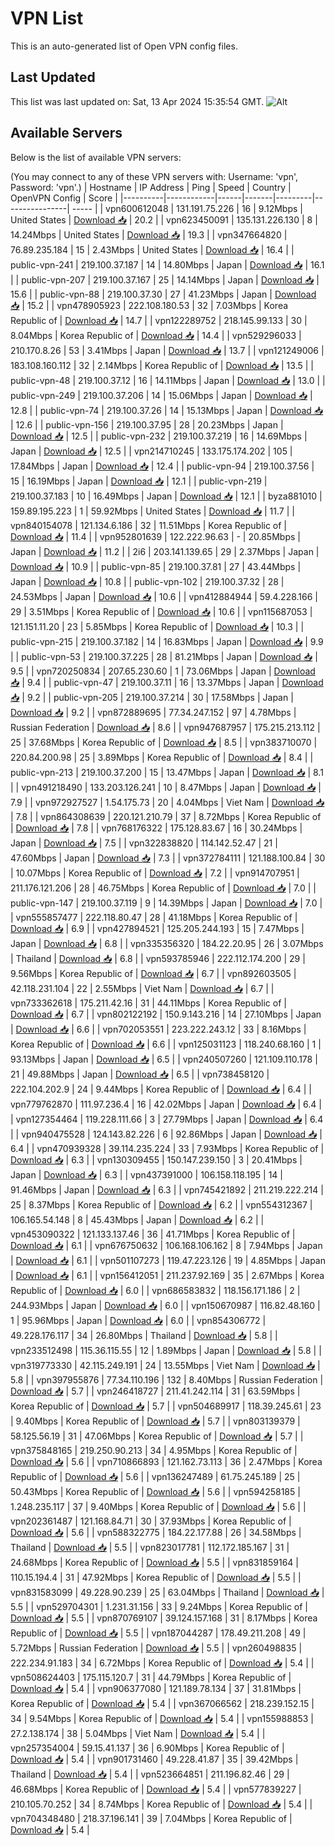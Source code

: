 # VPN List

This is an auto-generated list of Open VPN config files.

## Last Updated

This list was last updated on: Sat, 13 Apr 2024 15:35:54 GMT.
![Alt](https://repobeats.axiom.co/api/embed/186b98318ef1479477931607c1ad7d823f12451f.svg "Repobeats analytics image")

## Available Servers

Below is the list of available VPN servers:

(You may connect to any of these VPN servers with: Username: 'vpn', Password: 'vpn'.)
| Hostname | IP Address | Ping | Speed | Country | OpenVPN Config | Score |
|----------|------------|------|-------|---------|----------------| ----- |
| vpn600612048 | 131.191.75.226 | 16 | 9.12Mbps | United States | [Download 📥](./configs/server_0_US.ovpn) | 20.2 |
| vpn623450091 | 135.131.226.130 | 8 | 14.24Mbps | United States | [Download 📥](./configs/server_1_US.ovpn) | 19.3 |
| vpn347664820 | 76.89.235.184 | 15 | 2.43Mbps | United States | [Download 📥](./configs/server_2_US.ovpn) | 16.4 |
| public-vpn-241 | 219.100.37.187 | 14 | 14.80Mbps | Japan | [Download 📥](./configs/server_3_JP.ovpn) | 16.1 |
| public-vpn-207 | 219.100.37.167 | 25 | 14.14Mbps | Japan | [Download 📥](./configs/server_4_JP.ovpn) | 15.6 |
| public-vpn-88 | 219.100.37.30 | 27 | 41.23Mbps | Japan | [Download 📥](./configs/server_5_JP.ovpn) | 15.2 |
| vpn478905923 | 222.108.180.53 | 32 | 7.03Mbps | Korea Republic of | [Download 📥](./configs/server_6_KR.ovpn) | 14.7 |
| vpn122289752 | 218.145.99.133 | 30 | 8.04Mbps | Korea Republic of | [Download 📥](./configs/server_7_KR.ovpn) | 14.4 |
| vpn529296033 | 210.170.8.26 | 53 | 3.41Mbps | Japan | [Download 📥](./configs/server_8_JP.ovpn) | 13.7 |
| vpn121249006 | 183.108.160.112 | 32 | 2.14Mbps | Korea Republic of | [Download 📥](./configs/server_9_KR.ovpn) | 13.5 |
| public-vpn-48 | 219.100.37.12 | 16 | 14.11Mbps | Japan | [Download 📥](./configs/server_10_JP.ovpn) | 13.0 |
| public-vpn-249 | 219.100.37.206 | 14 | 15.06Mbps | Japan | [Download 📥](./configs/server_11_JP.ovpn) | 12.8 |
| public-vpn-74 | 219.100.37.26 | 14 | 15.13Mbps | Japan | [Download 📥](./configs/server_12_JP.ovpn) | 12.6 |
| public-vpn-156 | 219.100.37.95 | 28 | 20.23Mbps | Japan | [Download 📥](./configs/server_13_JP.ovpn) | 12.5 |
| public-vpn-232 | 219.100.37.219 | 16 | 14.69Mbps | Japan | [Download 📥](./configs/server_14_JP.ovpn) | 12.5 |
| vpn214710245 | 133.175.174.202 | 105 | 17.84Mbps | Japan | [Download 📥](./configs/server_15_JP.ovpn) | 12.4 |
| public-vpn-94 | 219.100.37.56 | 15 | 16.19Mbps | Japan | [Download 📥](./configs/server_16_JP.ovpn) | 12.1 |
| public-vpn-219 | 219.100.37.183 | 10 | 16.49Mbps | Japan | [Download 📥](./configs/server_17_JP.ovpn) | 12.1 |
| byza881010 | 159.89.195.223 | 1 | 59.92Mbps | United States | [Download 📥](./configs/server_18_US.ovpn) | 11.7 |
| vpn840154078 | 121.134.6.186 | 32 | 11.51Mbps | Korea Republic of | [Download 📥](./configs/server_19_KR.ovpn) | 11.4 |
| vpn952801639 | 122.222.96.63 | - | 20.85Mbps | Japan | [Download 📥](./configs/server_20_JP.ovpn) | 11.2 |
| 2i6 | 203.141.139.65 | 29 | 2.37Mbps | Japan | [Download 📥](./configs/server_21_JP.ovpn) | 10.9 |
| public-vpn-85 | 219.100.37.81 | 27 | 43.44Mbps | Japan | [Download 📥](./configs/server_22_JP.ovpn) | 10.8 |
| public-vpn-102 | 219.100.37.32 | 28 | 24.53Mbps | Japan | [Download 📥](./configs/server_23_JP.ovpn) | 10.6 |
| vpn412884944 | 59.4.228.166 | 29 | 3.51Mbps | Korea Republic of | [Download 📥](./configs/server_24_KR.ovpn) | 10.6 |
| vpn115687053 | 121.151.11.20 | 23 | 5.85Mbps | Korea Republic of | [Download 📥](./configs/server_25_KR.ovpn) | 10.3 |
| public-vpn-215 | 219.100.37.182 | 14 | 16.83Mbps | Japan | [Download 📥](./configs/server_26_JP.ovpn) | 9.9 |
| public-vpn-53 | 219.100.37.225 | 28 | 81.21Mbps | Japan | [Download 📥](./configs/server_27_JP.ovpn) | 9.5 |
| vpn720250834 | 207.65.230.60 | 1 | 73.06Mbps | Japan | [Download 📥](./configs/server_28_JP.ovpn) | 9.4 |
| public-vpn-47 | 219.100.37.11 | 16 | 13.37Mbps | Japan | [Download 📥](./configs/server_29_JP.ovpn) | 9.2 |
| public-vpn-205 | 219.100.37.214 | 30 | 17.58Mbps | Japan | [Download 📥](./configs/server_30_JP.ovpn) | 9.2 |
| vpn872889695 | 77.34.247.152 | 97 | 4.78Mbps | Russian Federation | [Download 📥](./configs/server_31_RU.ovpn) | 8.6 |
| vpn947687957 | 175.215.213.112 | 25 | 37.68Mbps | Korea Republic of | [Download 📥](./configs/server_32_KR.ovpn) | 8.5 |
| vpn383710070 | 220.84.200.98 | 25 | 3.89Mbps | Korea Republic of | [Download 📥](./configs/server_33_KR.ovpn) | 8.4 |
| public-vpn-213 | 219.100.37.200 | 15 | 13.47Mbps | Japan | [Download 📥](./configs/server_34_JP.ovpn) | 8.1 |
| vpn491218490 | 133.203.126.241 | 10 | 8.47Mbps | Japan | [Download 📥](./configs/server_35_JP.ovpn) | 7.9 |
| vpn972927527 | 1.54.175.73 | 20 | 4.04Mbps | Viet Nam | [Download 📥](./configs/server_36_VN.ovpn) | 7.8 |
| vpn864308639 | 220.121.210.79 | 37 | 8.72Mbps | Korea Republic of | [Download 📥](./configs/server_37_KR.ovpn) | 7.8 |
| vpn768176322 | 175.128.83.67 | 16 | 30.24Mbps | Japan | [Download 📥](./configs/server_38_JP.ovpn) | 7.5 |
| vpn322838820 | 114.142.52.47 | 21 | 47.60Mbps | Japan | [Download 📥](./configs/server_39_JP.ovpn) | 7.3 |
| vpn372784111 | 121.188.100.84 | 30 | 10.07Mbps | Korea Republic of | [Download 📥](./configs/server_40_KR.ovpn) | 7.2 |
| vpn914707951 | 211.176.121.206 | 28 | 46.75Mbps | Korea Republic of | [Download 📥](./configs/server_41_KR.ovpn) | 7.0 |
| public-vpn-147 | 219.100.37.119 | 9 | 14.39Mbps | Japan | [Download 📥](./configs/server_42_JP.ovpn) | 7.0 |
| vpn555857477 | 222.118.80.47 | 28 | 41.18Mbps | Korea Republic of | [Download 📥](./configs/server_43_KR.ovpn) | 6.9 |
| vpn427894521 | 125.205.244.193 | 15 | 7.47Mbps | Japan | [Download 📥](./configs/server_44_JP.ovpn) | 6.8 |
| vpn335356320 | 184.22.20.95 | 26 | 3.07Mbps | Thailand | [Download 📥](./configs/server_45_TH.ovpn) | 6.8 |
| vpn593785946 | 222.112.174.200 | 29 | 9.56Mbps | Korea Republic of | [Download 📥](./configs/server_46_KR.ovpn) | 6.7 |
| vpn892603505 | 42.118.231.104 | 22 | 2.55Mbps | Viet Nam | [Download 📥](./configs/server_47_VN.ovpn) | 6.7 |
| vpn733362618 | 175.211.42.16 | 31 | 44.11Mbps | Korea Republic of | [Download 📥](./configs/server_48_KR.ovpn) | 6.7 |
| vpn802122192 | 150.9.143.216 | 14 | 27.10Mbps | Japan | [Download 📥](./configs/server_49_JP.ovpn) | 6.6 |
| vpn702053551 | 223.222.243.12 | 33 | 8.16Mbps | Korea Republic of | [Download 📥](./configs/server_50_KR.ovpn) | 6.6 |
| vpn125031123 | 118.240.68.160 | 1 | 93.13Mbps | Japan | [Download 📥](./configs/server_51_JP.ovpn) | 6.5 |
| vpn240507260 | 121.109.110.178 | 21 | 49.88Mbps | Japan | [Download 📥](./configs/server_52_JP.ovpn) | 6.5 |
| vpn738458120 | 222.104.202.9 | 24 | 9.44Mbps | Korea Republic of | [Download 📥](./configs/server_53_KR.ovpn) | 6.4 |
| vpn779762870 | 111.97.236.4 | 16 | 42.02Mbps | Japan | [Download 📥](./configs/server_54_JP.ovpn) | 6.4 |
| vpn127354464 | 119.228.111.66 | 3 | 27.79Mbps | Japan | [Download 📥](./configs/server_55_JP.ovpn) | 6.4 |
| vpn940475528 | 124.143.82.226 | 6 | 92.86Mbps | Japan | [Download 📥](./configs/server_56_JP.ovpn) | 6.4 |
| vpn470939328 | 39.114.235.224 | 33 | 7.93Mbps | Korea Republic of | [Download 📥](./configs/server_57_KR.ovpn) | 6.3 |
| vpn130309455 | 150.147.239.150 | 3 | 20.41Mbps | Japan | [Download 📥](./configs/server_58_JP.ovpn) | 6.3 |
| vpn437391000 | 106.158.118.195 | 14 | 91.46Mbps | Japan | [Download 📥](./configs/server_59_JP.ovpn) | 6.3 |
| vpn745421892 | 211.219.222.214 | 25 | 8.37Mbps | Korea Republic of | [Download 📥](./configs/server_60_KR.ovpn) | 6.2 |
| vpn554312367 | 106.165.54.148 | 8 | 45.43Mbps | Japan | [Download 📥](./configs/server_61_JP.ovpn) | 6.2 |
| vpn453090322 | 121.133.137.46 | 36 | 41.71Mbps | Korea Republic of | [Download 📥](./configs/server_62_KR.ovpn) | 6.1 |
| vpn676750632 | 106.168.106.162 | 8 | 7.94Mbps | Japan | [Download 📥](./configs/server_63_JP.ovpn) | 6.1 |
| vpn501107273 | 119.47.223.126 | 19 | 4.85Mbps | Japan | [Download 📥](./configs/server_64_JP.ovpn) | 6.1 |
| vpn156412051 | 211.237.92.169 | 35 | 2.67Mbps | Korea Republic of | [Download 📥](./configs/server_65_KR.ovpn) | 6.0 |
| vpn686583832 | 118.156.171.186 | 2 | 244.93Mbps | Japan | [Download 📥](./configs/server_66_JP.ovpn) | 6.0 |
| vpn150670987 | 116.82.48.160 | 1 | 95.96Mbps | Japan | [Download 📥](./configs/server_67_JP.ovpn) | 6.0 |
| vpn854306772 | 49.228.176.117 | 34 | 26.80Mbps | Thailand | [Download 📥](./configs/server_68_TH.ovpn) | 5.8 |
| vpn233512498 | 115.36.115.55 | 12 | 1.89Mbps | Japan | [Download 📥](./configs/server_69_JP.ovpn) | 5.8 |
| vpn319773330 | 42.115.249.191 | 24 | 13.55Mbps | Viet Nam | [Download 📥](./configs/server_70_VN.ovpn) | 5.8 |
| vpn397955876 | 77.34.110.196 | 132 | 8.40Mbps | Russian Federation | [Download 📥](./configs/server_71_RU.ovpn) | 5.7 |
| vpn246418727 | 211.41.242.114 | 31 | 63.59Mbps | Korea Republic of | [Download 📥](./configs/server_72_KR.ovpn) | 5.7 |
| vpn504689917 | 118.39.245.61 | 23 | 9.40Mbps | Korea Republic of | [Download 📥](./configs/server_73_KR.ovpn) | 5.7 |
| vpn803139379 | 58.125.56.19 | 31 | 47.06Mbps | Korea Republic of | [Download 📥](./configs/server_74_KR.ovpn) | 5.7 |
| vpn375848165 | 219.250.90.213 | 34 | 4.95Mbps | Korea Republic of | [Download 📥](./configs/server_75_KR.ovpn) | 5.6 |
| vpn710866893 | 121.162.73.113 | 36 | 2.47Mbps | Korea Republic of | [Download 📥](./configs/server_76_KR.ovpn) | 5.6 |
| vpn136247489 | 61.75.245.189 | 25 | 50.43Mbps | Korea Republic of | [Download 📥](./configs/server_77_KR.ovpn) | 5.6 |
| vpn594258185 | 1.248.235.117 | 37 | 9.40Mbps | Korea Republic of | [Download 📥](./configs/server_78_KR.ovpn) | 5.6 |
| vpn202361487 | 121.168.84.71 | 30 | 37.93Mbps | Korea Republic of | [Download 📥](./configs/server_79_KR.ovpn) | 5.6 |
| vpn588322775 | 184.22.177.88 | 26 | 34.58Mbps | Thailand | [Download 📥](./configs/server_80_TH.ovpn) | 5.5 |
| vpn823017781 | 112.172.185.167 | 31 | 24.68Mbps | Korea Republic of | [Download 📥](./configs/server_81_KR.ovpn) | 5.5 |
| vpn831859164 | 110.15.194.4 | 31 | 47.92Mbps | Korea Republic of | [Download 📥](./configs/server_82_KR.ovpn) | 5.5 |
| vpn831583099 | 49.228.90.239 | 25 | 63.04Mbps | Thailand | [Download 📥](./configs/server_83_TH.ovpn) | 5.5 |
| vpn529704301 | 1.231.31.156 | 33 | 9.24Mbps | Korea Republic of | [Download 📥](./configs/server_84_KR.ovpn) | 5.5 |
| vpn870769107 | 39.124.157.168 | 31 | 8.17Mbps | Korea Republic of | [Download 📥](./configs/server_85_KR.ovpn) | 5.5 |
| vpn187044287 | 178.49.211.208 | 49 | 5.72Mbps | Russian Federation | [Download 📥](./configs/server_86_RU.ovpn) | 5.5 |
| vpn260498835 | 222.234.91.183 | 34 | 6.72Mbps | Korea Republic of | [Download 📥](./configs/server_87_KR.ovpn) | 5.4 |
| vpn508624403 | 175.115.120.7 | 31 | 44.79Mbps | Korea Republic of | [Download 📥](./configs/server_88_KR.ovpn) | 5.4 |
| vpn906377080 | 121.189.78.134 | 37 | 31.81Mbps | Korea Republic of | [Download 📥](./configs/server_89_KR.ovpn) | 5.4 |
| vpn367066562 | 218.239.152.15 | 34 | 9.54Mbps | Korea Republic of | [Download 📥](./configs/server_90_KR.ovpn) | 5.4 |
| vpn155988853 | 27.2.138.174 | 38 | 5.04Mbps | Viet Nam | [Download 📥](./configs/server_91_VN.ovpn) | 5.4 |
| vpn257354004 | 59.15.41.137 | 36 | 6.90Mbps | Korea Republic of | [Download 📥](./configs/server_92_KR.ovpn) | 5.4 |
| vpn901731460 | 49.228.41.87 | 35 | 39.42Mbps | Thailand | [Download 📥](./configs/server_93_TH.ovpn) | 5.4 |
| vpn523664851 | 211.196.82.46 | 29 | 46.68Mbps | Korea Republic of | [Download 📥](./configs/server_94_KR.ovpn) | 5.4 |
| vpn577839227 | 210.105.70.252 | 34 | 8.74Mbps | Korea Republic of | [Download 📥](./configs/server_95_KR.ovpn) | 5.4 |
| vpn704348480 | 218.37.196.141 | 39 | 7.04Mbps | Korea Republic of | [Download 📥](./configs/server_96_KR.ovpn) | 5.4 |

